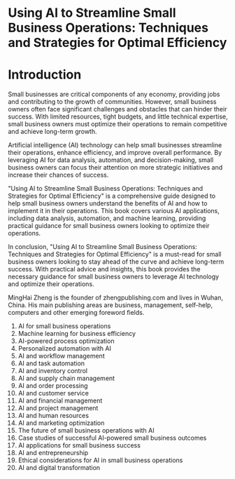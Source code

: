 # Using AI to Streamline Small Business Operations: Techniques and Strategies for Optimal Efficiency

# Introduction

Small businesses are critical components of any economy, providing jobs and contributing to the growth of communities. However, small business owners often face significant challenges and obstacles that can hinder their success. With limited resources, tight budgets, and little technical expertise, small business owners must optimize their operations to remain competitive and achieve long-term growth.

Artificial intelligence (AI) technology can help small businesses streamline their operations, enhance efficiency, and improve overall performance. By leveraging AI for data analysis, automation, and decision-making, small business owners can focus their attention on more strategic initiatives and increase their chances of success.

"Using AI to Streamline Small Business Operations: Techniques and Strategies for Optimal Efficiency" is a comprehensive guide designed to help small business owners understand the benefits of AI and how to implement it in their operations. This book covers various AI applications, including data analysis, automation, and machine learning, providing practical guidance for small business owners looking to optimize their operations.

In conclusion, "Using AI to Streamline Small Business Operations: Techniques and Strategies for Optimal Efficiency" is a must-read for small business owners looking to stay ahead of the curve and achieve long-term success. With practical advice and insights, this book provides the necessary guidance for small business owners to leverage AI technology and optimize their operations.

MingHai Zheng is the founder of zhengpublishing.com and lives in Wuhan, China. His main publishing areas are business, management, self-help, computers and other emerging foreword fields.



1. AI for small business operations
2. Machine learning for business efficiency
3. AI-powered process optimization
4. Personalized automation with AI
5. AI and workflow management
6. AI and task automation
7. AI and inventory control
8. AI and supply chain management
9. AI and order processing
10. AI and customer service
11. AI and financial management
12. AI and project management
13. AI and human resources
14. AI and marketing optimization
15. The future of small business operations with AI
16. Case studies of successful AI-powered small business outcomes
17. AI applications for small business success
18. AI and entrepreneurship
19. Ethical considerations for AI in small business operations
20. AI and digital transformation

